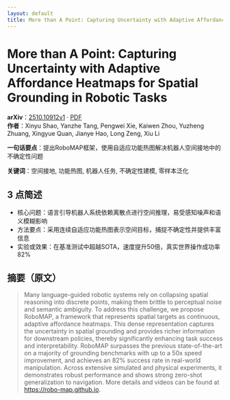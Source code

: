 ```yaml
---
layout: default
title: More than A Point: Capturing Uncertainty with Adaptive Affordance Heatmaps for Spatial Grounding in Robotic Tasks
---
```


# More than A Point: Capturing Uncertainty with Adaptive Affordance Heatmaps for Spatial Grounding in Robotic Tasks
**arXiv**：[2510.10912v1](https://arxiv.org/abs/2510.10912) · [PDF](https://arxiv.org/pdf/2510.10912.pdf)  
**作者**：Xinyu Shao, Yanzhe Tang, Pengwei Xie, Kaiwen Zhou, Yuzheng Zhuang, Xingyue Quan, Jianye Hao, Long Zeng, Xiu Li  

**一句话要点**：提出RoboMAP框架，使用自适应功能热图解决机器人空间接地中的不确定性问题

**关键词**：空间接地, 功能热图, 机器人任务, 不确定性建模, 零样本泛化

## 3 点简述
- 核心问题：语言引导机器人系统依赖离散点进行空间推理，易受感知噪声和语义模糊影响
- 方法要点：采用连续自适应功能热图表示空间目标，捕捉不确定性并提供丰富信息
- 实验或效果：在基准测试中超越SOTA，速度提升50倍，真实世界操作成功率82%

## 摘要（原文）

> Many language-guided robotic systems rely on collapsing spatial reasoning
> into discrete points, making them brittle to perceptual noise and semantic
> ambiguity. To address this challenge, we propose RoboMAP, a framework that
> represents spatial targets as continuous, adaptive affordance heatmaps. This
> dense representation captures the uncertainty in spatial grounding and provides
> richer information for downstream policies, thereby significantly enhancing
> task success and interpretability. RoboMAP surpasses the previous
> state-of-the-art on a majority of grounding benchmarks with up to a 50x speed
> improvement, and achieves an 82\% success rate in real-world manipulation.
> Across extensive simulated and physical experiments, it demonstrates robust
> performance and shows strong zero-shot generalization to navigation. More
> details and videos can be found at https://robo-map.github.io.

